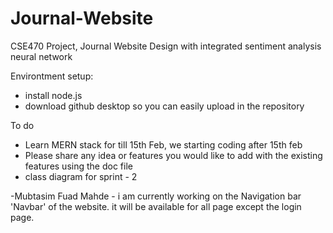 # Journal-Website
CSE470 Project, Journal Website Design with integrated sentiment analysis neural network

Environtment setup:
- install node.js
- download github desktop so you can easily upload in the repository

To do
- Learn MERN stack for till 15th Feb, we starting coding after 15th feb
- Please share any idea or features you would like to add with the existing features using the doc file
- class diagram for sprint - 2

-Mubtasim Fuad Mahde - i am currently working on the Navigation bar 'Navbar' of the website. it will be available for all page except the login page. 